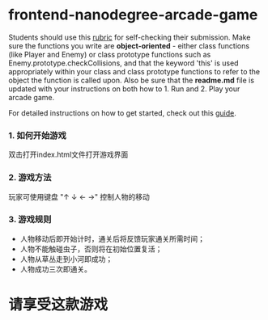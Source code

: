 frontend-nanodegree-arcade-game
===============================

Students should use this [rubric](https://review.udacity.com/#!/projects/2696458597/rubric) for self-checking their submission. Make sure the functions you write are **object-oriented** - either class functions (like Player and Enemy) or class prototype functions such as Enemy.prototype.checkCollisions, and that the keyword 'this' is used appropriately within your class and class prototype functions to refer to the object the function is called upon. Also be sure that the **readme.md** file is updated with your instructions on both how to 1. Run and 2. Play your arcade game.

For detailed instructions on how to get started, check out this [guide](https://docs.google.com/document/d/1v01aScPjSWCCWQLIpFqvg3-vXLH2e8_SZQKC8jNO0Dc/pub?embedded=true).

### 1. 如何开始游戏
双击打开index.html文件打开游戏界面

### 2. 游戏方法
玩家可使用键盘 "↑ ↓ ← →" 控制人物的移动

### 3. 游戏规则
 - 人物移动后即开始计时，通关后将反馈玩家通关所需时间；
 - 人物不能触碰虫子，否则将在初始位置复活；
 - 人物从草丛走到小河即成功；
 - 人物成功三次即通关。

# 请享受这款游戏